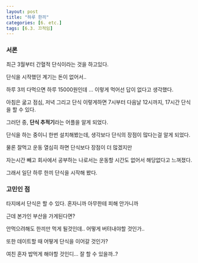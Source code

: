 ```yaml
---
layout: post
title: "하루 한끼"
categories: [6. etc.]
tags: [6.3. 끄적임]
---
```


### 서론

최근 3월부터 간혈적 단식이라는 것을 하고있다.

단식을 시작했던 계기는 돈이 없어서..

하루 3끼 다먹으면 하루 15000원인데 ... 이렇게 먹어선 답이 없다고 생각했다.

아침은 굶고 점심, 저녁 그리고 단식 이렇게하면 7시부터 다음날 12시까지, 17시간 단식을 할 수 있다.

그러던 중, **단식 추적기**라는 어플을 알게 되었다.

단식을 하는 중이니 한번 설치해봤는데, 생각보다 단식의 장점이 많다는걸 알게 되었다.

물론 잘먹고 운동 열심히 하면 단식보다 장점이 더 많겠지만

자는시간 빼고 회사에서 공부하는 나로서는 운동할 시간도 없어서 해당없다고 느껴졌다.

그래서 일단 하루 한끼 단식을 시작해 봤다.

### 고민인 점 

타지에서 단식은 할 수 있다. 혼자니까 아무한테 피해 안가니까

근데 본가인 부산을 가게된다면?

안먹으려해도 한끼만 먹게 될것인데.. 어떻게 버텨내야할 것인가..

또한 데이트할 때 어떻게 단식을 이어갈 것인가?

여친 혼자 밥먹게 해야할 것인디... 잘 할 수 있을까..?
